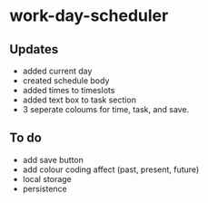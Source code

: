 # work-day-scheduler

## Updates
- added current day
- created schedule body
- added times to timeslots
- added text box to task section
- 3 seperate coloums for time, task, and save.

## To do
- add save button
- add colour coding affect (past, present, future)
- local storage
- persistence